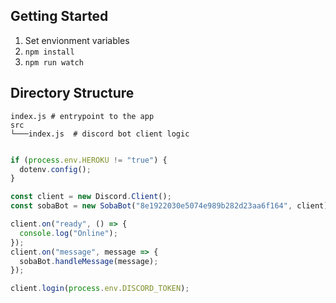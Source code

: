 ## Getting Started

1. Set envionment variables
2. `npm install`
3. `npm run watch`

## Directory Structure

```
index.js # entrypoint to the app
src
└───index.js  # discord bot client logic


```

```javascript
if (process.env.HEROKU != "true") {
  dotenv.config();
}

const client = new Discord.Client();
const sobaBot = new SobaBot("8e1922030e5074e989b282d23aa6f164", client);

client.on("ready", () => {
  console.log("Online");
});
client.on("message", message => {
  sobaBot.handleMessage(message);
});

client.login(process.env.DISCORD_TOKEN);
```
